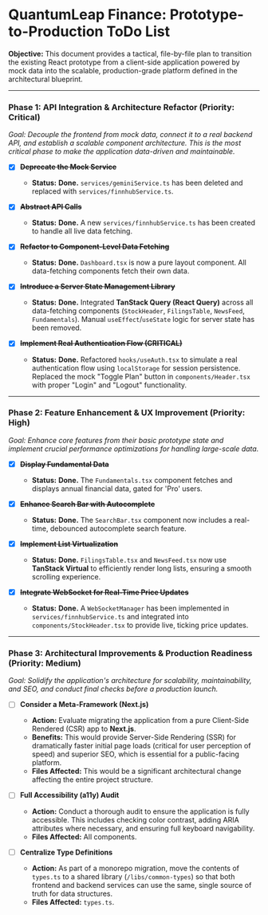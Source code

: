# QuantumLeap Finance: Prototype-to-Production ToDo List

**Objective:** This document provides a tactical, file-by-file plan to transition the existing React prototype from a client-side application powered by mock data into the scalable, production-grade platform defined in the architectural blueprint.

---

### Phase 1: API Integration & Architecture Refactor (Priority: Critical)

*Goal: Decouple the frontend from mock data, connect it to a real backend API, and establish a scalable component architecture. This is the most critical phase to make the application data-driven and maintainable.*

-   [x] **~~Deprecate the Mock Service~~**
    -   **Status:** **Done.** `services/geminiService.ts` has been deleted and replaced with `services/finnhubService.ts`.

-   [x] **~~Abstract API Calls~~**
    -   **Status:** **Done.** A new `services/finnhubService.ts` has been created to handle all live data fetching.

-   [x] **~~Refactor to Component-Level Data Fetching~~**
    -   **Status:** **Done.** `Dashboard.tsx` is now a pure layout component. All data-fetching components fetch their own data.

-   [x] **~~Introduce a Server State Management Library~~**
    -   **Status:** **Done.** Integrated **TanStack Query (React Query)** across all data-fetching components (`StockHeader`, `FilingsTable`, `NewsFeed`, `Fundamentals`). Manual `useEffect`/`useState` logic for server state has been removed.

-   [x] **~~Implement Real Authentication Flow (CRITICAL)~~**
    -   **Status:** **Done.** Refactored `hooks/useAuth.tsx` to simulate a real authentication flow using `localStorage` for session persistence. Replaced the mock "Toggle Plan" button in `components/Header.tsx` with proper "Login" and "Logout" functionality.

---

### Phase 2: Feature Enhancement & UX Improvement (Priority: High)

*Goal: Enhance core features from their basic prototype state and implement crucial performance optimizations for handling large-scale data.*

-   [x] **~~Display Fundamental Data~~**
    -   **Status:** **Done.** The `Fundamentals.tsx` component fetches and displays annual financial data, gated for 'Pro' users.

-   [x] **~~Enhance Search Bar with Autocomplete~~**
     -   **Status:** **Done.** The `SearchBar.tsx` component now includes a real-time, debounced autocomplete search feature.
     
-   [x] **~~Implement List Virtualization~~**
    -   **Status:** **Done.** `FilingsTable.tsx` and `NewsFeed.tsx` now use **TanStack Virtual** to efficiently render long lists, ensuring a smooth scrolling experience.

-   [x] **~~Integrate WebSocket for Real-Time Price Updates~~**
    -   **Status:** **Done.** A `WebSocketManager` has been implemented in `services/finnhubService.ts` and integrated into `components/StockHeader.tsx` to provide live, ticking price updates.

---

### Phase 3: Architectural Improvements & Production Readiness (Priority: Medium)

*Goal: Solidify the application's architecture for scalability, maintainability, and SEO, and conduct final checks before a production launch.*

-   [ ] **Consider a Meta-Framework (Next.js)**
    -   **Action:** Evaluate migrating the application from a pure Client-Side Rendered (CSR) app to **Next.js**.
    -   **Benefits:** This would provide Server-Side Rendering (SSR) for dramatically faster initial page loads (critical for user perception of speed) and superior SEO, which is essential for a public-facing platform.
    -   **Files Affected:** This would be a significant architectural change affecting the entire project structure.

-   [ ] **Full Accessibility (a11y) Audit**
    -   **Action:** Conduct a thorough audit to ensure the application is fully accessible. This includes checking color contrast, adding ARIA attributes where necessary, and ensuring full keyboard navigability.
    -   **Files Affected:** All components.

-   [ ] **Centralize Type Definitions**
    -   **Action:** As part of a monorepo migration, move the contents of `types.ts` to a shared library (`/libs/common-types`) so that both frontend and backend services can use the same, single source of truth for data structures.
    -   **Files Affected:** `types.ts`.